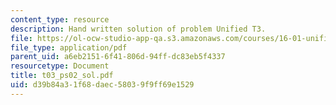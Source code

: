 ```yaml
---
content_type: resource
description: Hand written solution of problem Unified T3.
file: https://ol-ocw-studio-app-qa.s3.amazonaws.com/courses/16-01-unified-engineering-i-ii-iii-iv-fall-2005-spring-2006/d39b84a31f68daec58039f9ff69e1529_t03_ps02_sol.pdf
file_type: application/pdf
parent_uid: a6eb2151-6f41-806d-94ff-dc83eb5f4337
resourcetype: Document
title: t03_ps02_sol.pdf
uid: d39b84a3-1f68-daec-5803-9f9ff69e1529
---
```

